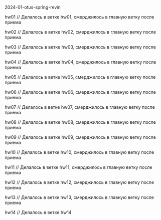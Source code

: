 2024-01-otus-spring-revin

hw01 // Делалось в ветке hw01, смерджилось в главную ветку после приема

hw02 // Делалось в ветке hw02, смерджилось в главную ветку после приема

hw03 // Делалось в ветке hw03, смерджилось в главную ветку после приема

hw04 // Делалось в ветке hw04, смерджилось в главную ветку после приема

hw05 // Делалось в ветке hw05, смерджилось в главную ветку после приема

hw06 // Делалось в ветке hw06, смерджилось в главную ветку после приема

hw07 // Делалось в ветке hw07, смерджилось в главную ветку после приема

hw08 // Делалось в ветке hw08, смерджилось в главную ветку после приема

hw09 // Делалось в ветке hw09, смерджилось в главную ветку после приема

hw10 // Делалось в ветке hw10, смерджилось в главную ветку после приема

hw11 // Делалось в ветке hw11, смерджилось в главную ветку после приема

hw12 // Делалось в ветке hw12, смерджилось в главную ветку после приема

hw13 // Делалось в ветке hw13, смерджилось в главную ветку после приема

hw14 // Делалось в ветке hw14

